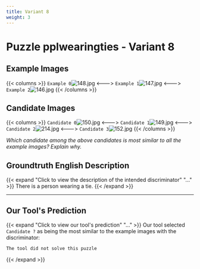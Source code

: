 ```yaml
---
title: Variant 8
weight: 3
---
```


# Puzzle pplwearingties - Variant 8

## Example Images
{{< columns >}}
`Example 0`![148.jpg](/natscene-data/images/148.jpg)
<--->
`Example 1`![147.jpg](/natscene-data/images/147.jpg)
<--->
`Example 2`![146.jpg](/natscene-data/images/146.jpg)
{{< /columns >}}

## Candidate Images
{{< columns >}}
`Candidate 0`![150.jpg](/natscene-data/images/150.jpg)
<--->
`Candidate 1`![149.jpg](/natscene-data/images/149.jpg)
<--->
`Candidate 2`![214.jpg](/natscene-data/images/214.jpg)
<--->
`Candidate 3`![152.jpg](/natscene-data/images/152.jpg)
{{< /columns >}}

*Which candidate among the above candidates is most similar to all the example images? Explain why.*

## Groundtruth English Description

{{< expand "Click to view the description of the intended discriminator" "..." >}}
There is a person wearing a tie.
{{< /expand >}}

---



## Our Tool's Prediction

{{< expand "Click to view our tool's prediction" "..." >}}
Our tool selected `Candidate ?` as being the most similar to the example images with the discriminator:
```plaintext
The tool did not solve this puzzle
```
{{< /expand >}}
